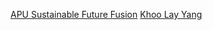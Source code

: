 



<a href="https://www.dkly.top/blog/category/sustainable-future-fusion-sff-apu" title="APU Sustainable Future Fusion">APU Sustainable Future Fusion</a>
<a href="https://www.dkly.top/" title="Khoo Lay Yang" class="visually-hidden">Khoo Lay Yang</a>

